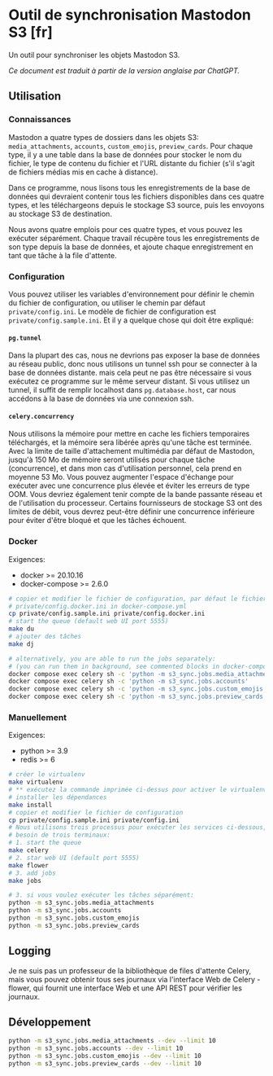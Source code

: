 # Outil de synchronisation Mastodon S3 [fr]

Un outil pour synchroniser les objets Mastodon S3.

*Ce document est traduit à partir de la version anglaise par ChatGPT.*

## Utilisation

### Connaissances

Mastodon a quatre types de dossiers dans les objets S3: `media_attachments`, `accounts`, `custom_emojis`, `preview_cards`. Pour chaque type, il y a une table dans la base de données pour stocker le nom du fichier, le type de contenu du fichier et l'URL distante du fichier (s'il s'agit de fichiers médias mis en cache à distance).

Dans ce programme, nous lisons tous les enregistrements de la base de données qui devraient contenir tous les fichiers disponibles dans ces quatre types, et les téléchargeons depuis le stockage S3 source, puis les envoyons au stockage S3 de destination.

Nous avons quatre emplois pour ces quatre types, et vous pouvez les exécuter séparément. Chaque travail récupère tous les enregistrements de son type depuis la base de données, et ajoute chaque enregistrement en tant que tâche à la file d'attente.

### Configuration

Vous pouvez utiliser les variables d'environnement pour définir le chemin du fichier de configuration, ou utiliser le chemin par défaut `private/config.ini`. Le modèle de fichier de configuration est `private/config.sample.ini`. Et il y a quelque chose qui doit être expliqué:

#### `pg.tunnel`

Dans la plupart des cas, nous ne devrions pas exposer la base de données au réseau public, donc nous utilisons un tunnel ssh pour se connecter à la base de données distante. mais cela peut ne pas être nécessaire si vous exécutez ce programme sur le même serveur distant. Si vous utilisez un tunnel, il suffit de remplir localhost dans `pg.database.host`, car nous accédons à la base de données via une connexion ssh.

#### `celery.concurrency`

Nous utilisons la mémoire pour mettre en cache les fichiers temporaires téléchargés, et la mémoire sera libérée après qu'une tâche est terminée. Avec la limite de taille d'attachement multimédia par défaut de Mastodon, jusqu'à 150 Mo de mémoire seront utilisés pour chaque tâche (concurrence), et dans mon cas d'utilisation personnel, cela prend en moyenne 53 Mo. Vous pouvez augmenter l'espace d'échange pour exécuter avec une concurrence plus élevée et éviter les erreurs de type OOM. Vous devriez également tenir compte de la bande passante réseau et de l'utilisation du processeur. Certains fournisseurs de stockage S3 ont des limites de débit, vous devrez peut-être définir une concurrence inférieure pour éviter d'être bloqué et que les tâches échouent.

### Docker

Exigences:

- docker >= 20.10.16
- docker-compose >= 2.6.0

```bash
# copier et modifier le fichier de configuration, par défaut le fichier de configuration est
# private/config.docker.ini in docker-compose.yml
cp private/config.sample.ini private/config.docker.ini
# start the queue (default web UI port 5555)
make du
# ajouter des tâches
make dj

# alternatively, you are able to run the jobs separately:
# (you can run them in background, see commented blocks in docker-compose.yml)
docker compose exec celery sh -c 'python -m s3_sync.jobs.media_attachments'
docker compose exec celery sh -c 'python -m s3_sync.jobs.accounts'
docker compose exec celery sh -c 'python -m s3_sync.jobs.custom_emojis'
docker compose exec celery sh -c 'python -m s3_sync.jobs.preview_cards'
```

### Manuellement

Exigences:

- python >= 3.9
- redis >= 6

```bash
# créer le virtualenv
make virtualenv
# ** exécutez la commande imprimée ci-dessus pour activer le virtualenv
# installer les dépendances
make install
# copier et modifier le fichier de configuration
cp private/config.sample.ini private/config.ini
# Nous utilisons trois processus pour exécuter les services ci-dessous, vous pouvez
# besoin de trois terminaux:
# 1. start the queue
make celery
# 2. star web UI (default port 5555)
make flower
# 3. add jobs
make jobs

# 3. si vous voulez exécuter les tâches séparément:
python -m s3_sync.jobs.media_attachments
python -m s3_sync.jobs.accounts
python -m s3_sync.jobs.custom_emojis
python -m s3_sync.jobs.preview_cards
```

## Logging

Je ne suis pas un professeur de la bibliothèque de files d'attente Celery, mais vous pouvez obtenir tous ses journaux via l'interface Web de Celery - flower, qui fournit une interface Web et une API REST pour vérifier les journaux.

## Développement

```bash
python -m s3_sync.jobs.media_attachments --dev --limit 10
python -m s3_sync.jobs.accounts --dev --limit 10
python -m s3_sync.jobs.custom_emojis --dev --limit 10
python -m s3_sync.jobs.preview_cards --dev --limit 10
```
